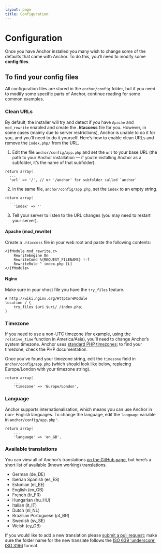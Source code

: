 ```yaml
---
layout: page
title: Configuration
---
```


# Configuration

Once you have Anchor installed you many wish to change some of the defaults
that came with Anchor. To do this, you’ll need to modify some **config files**.

## To find your config files

All configuration files are stored in the `anchor/config` folder, but if you need
to modify some specific parts of Anchor, continue reading for some common examples.

### Clean URLs

By default, the installer will try and detect if you have `Apache` and `mod_rewrite`
enabled and create the **.htaccess** file for you. However, in some cases (mainly
due to server restrictions), Anchor is unable to do it for you, and you’ll need to
do it yourself. Here’s how to enable clean URLs and remove the `index.php/` from the
URL.

1.	Edit the file `anchor/config/app.php` and set the `url` to your base URL
  (the path to your Anchor installation — if you’re installing Anchor as a
  subfolder, it’s the name of that subfolder).

```
return array(
  ...
  'url' => '/', // or '/anchor' for subfolder called `anchor`
```

2.	In the same file, `anchor/config/app.php`, set the `index` to an empty string.

```
return array(
  ...
	'index' => ''
```

3.	Tell your server to listen to the URL changes (you may need to restart your
  server).

#### Apache (mod_rewrite)

Create a `.htaccess` file in your web root and paste the following contents:

```
<IfModule mod_rewrite.c>
	RewriteEngine On
	RewriteCond %{REQUEST_FILENAME} !-f
	RewriteRule ^ index.php [L]
</IfModule>
```

#### Nginx

Make sure in your vhost file you have the `try_files` feature.

```
# http://wiki.nginx.org/HttpCoreModule
location / {
	try_files $uri $uri/ /index.php;
}
```

### Timezone

If you need to use a non-UTC timezone (for example, using the `relative_time`
function in America/Asia), you’ll need to change Anchor’s system timezone.
Anchor uses [standard PHP timezones](http://php.net/manual/en/timezones.php);
to find your timezone, check the PHP documentation.

Once you’ve found your timezone string, edit the `timezone` field in
`anchor/config/app.php` (which should look like below, replacing Europe/London
with your timezone string).

```
return array(
	...
	'timezone' => 'Europe/London',
```

### Language

Anchor supports internationalisation, which means you can use Anchor in non-
English languages. To change the language, edit the `language` variable in
`anchor/config/app.php'`.

```
return array(
	...
	'language' => 'en_GB',
```

### Available translations

You can view all of Anchor’s translations
[on the GitHub page](//github.com/anchorcms/anchor-cms/tree/master/anchor/language),
but here’s a short list of available (known working) translations.

- German (de_DE)
- Iberian Spanish (es_ES)
- Estonian (et_EE)
- English (en_GB)
- French (fr_FR)
- Hungarian (hu_HU)
- Italian (it_IT)
- Dutch (nl_NL)
- Brazilian Portuguese (pt_BR)
- Swedish (sv_SE)
- Welsh (cy_GB)

If you would like to add a new translation please
[submit a pull request](https://github.com/anchorcms/anchor-cms/pull/new/master);
make sure the folder name for the new translate follows the
[ISO 639 'underscore' ISO 3166](http://www.localeplanet.com/icu/) format.
